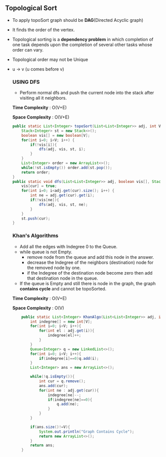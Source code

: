 ## Topological Sort
* To apply topoSort graph should be **DAG**(Directed Acyclic graph)
* It finds the order of the vertex.
* Topological sorting is a **dependency problem** in which completion of one task depends upon the completion of several other tasks whose order can vary.      
* Topological order may not be Unique
* u -> v (u comes before v)

    ### USING DFS
    * Perform normal dfs and push the current node into the stack after visiting all it neighbors.
    
    **Time Complexity** : O(V+E) 

    **Space Complexity** : O(V+E)
    

    ``` java
    public static List<Integer> topoSort(List<List<Integer>> adj, int V) {
        Stack<Integer> st = new Stack<>();
        boolean vis[] = new boolean[V];
        for(int i=0; i<V; i++) {
            if(!vis[i]){
                dfs(adj, vis, st, i);
            }
        }
        List<Integer> order = new ArrayList<>();
        while(!st.isEmpty()) order.add(st.pop());
        return order;
    }
    public static void dfs(List<List<Integer>> adj, boolean vis[], Stack<Integer> st,  int cur) {
        vis[cur] = true;
        for(int i=0; i<adj.get(cur).size(); i++) {
            int ne = adj.get(cur).get(i);
            if(!vis[ne]){
                dfs(adj, vis, st, ne);
            }
        }
        st.push(cur);
    }    
    ```
    ### **Khan's Algorithms**
    * Add all the edges with Indegree 0 to the Queue.
    * while queue is not Empty.
        * remove node from the queue and add this node in the answer.
        * decrease the Indegree of the neighbors (destination) node for the removed node by one.
        * if the Indegree of the destination node become zero then add that destination node in the queue.
    * If the queue is Empty and still there is node in the graph, the graph **contains cycle** and cannot be topoSorted.
     
    **Time Complexity** : O(V+E) 

    **Space Complexity** : O(V)
    ```java
        public static List<Integer> KhanAlgo(List<List<Integer>> adj, int V){
            int indegree[] = new int[V];
            for(int i=0; i<V; i++){
                for(int el : adj.get(i)){
                    indegree[el]++;
                }
            }
            Queue<Integer> q = new LinkedList<>();
            for(int i=0; i<V; i++){
                if(indegree[i]==0)q.add(i);
            }
            List<Integer> ans = new ArrayList<>();

            while(!q.isEmpty()){
                int cur = q.remove();
                ans.add(cur);
                for(int ne : adj.get(cur)){
                    indegree[ne]--;
                    if(indegree[ne]==0){
                        q.add(ne);
                    }
                }
            }

            if(ans.size()!=V){
                System.out.println("Graph Contains Cycle");
                return new ArrayList<>();
            }
            return ans;
        }

    ```
